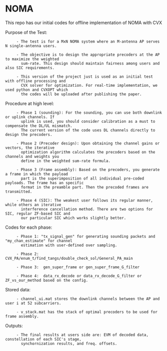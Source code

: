 # NOMA
This repo has our initial codes for offline implementation of NOMA with CVX

Purpose of the Test:

         - The test is for a MxN NOMA system where an M-antenna AP serves N single-antenna users.

         - The objective is to design the appropriate precoders at the AP to maximize the weighted
           sum-rate. This design should maintain fairness among users and also SIC requirements. 

         - This version of the project just is used as an initial test with offline processing and
           CVX solver for optimization. For real-time implementation, we used python and CVXOPT which 
           the codes will be uploaded after publishing the paper.

Procedure at high level:

         - Phase 1 (sounding): For the sounding, you can use both downlink or uplink channels. If 
           uplink is used, you should consider calibration as a must to compensate the DL/UL mismatch.
           The current version of the code uses DL channels directly to design the precoders.

         - Phase 2 (Precoder design): Upon obtaining the channel gains or vectors, the iterative 
           optimization algorithm calculates the precoders based on the channels and weights you
           define in the weighted sum-rate formula.

         - Phase 3 (Frame assembly): Based on the precoders, you generate a frame in which the payload
           part is the superimposition of all individual pre-coded payloads. The frame has an specific 
           format in the preamble part. Then the precoded frames are transmitted.

         - Phase 4 (SIC): The weakest user follows its regular manner, while others an iterative 
           interference cancellation method. There are two options for SIC, regular ZF-based SIC and
           our particular SIC which works slightly better.

Codes for each phase:

         - Phase 1: "tx_signal_gen" for generating sounding packets and "my_chan_estimate" for channel 
           estimation with user-defined over sampling.

         - Phase 2: CVX_PA/enum_t/find_tangs/double_check_sol/General_PA_main

         - Phase 3:  gen_super_frame or gen_super_frame_G_filter

         - Phase 4:  data_rx_decode or data_rx_decode_G_filter or ZF_vs_our_method based on the config.


Stored data: 

         - channel_ui.mat stores the downlink channels between the AP and user i at 52 subcarriers.

         - v_stack.mat has the stack of optimal precoders to be used for frame assembly.
         

Outputs:

         - The final results at users side are: EVM of decoded data, constellation of each SIC's stage,
           synchornization results, and freq. offsets.
